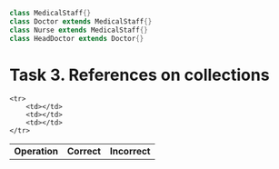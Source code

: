 ```java
class MedicalStaff{}
class Doctor extends MedicalStaff{}
class Nurse extends MedicalStaff{}
class HeadDoctor extends Doctor{}
```
<h1>Task 3. References on collections</h1>
<table>
	<tr>
		<td><b>Operation</b></td>
		<td><b>Correct</b></td>
		<td><b>Incorrect</b></td>
	</tr>
	
	<tr>
		<td></td>
		<td></td>
		<td></td>
	</tr>
</table>